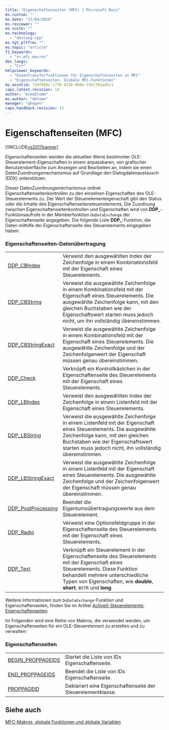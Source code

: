 ```yaml
---
title: "Eigenschaftenseiten (MFC) | Microsoft Docs"
ms.custom: ""
ms.date: "11/04/2016"
ms.reviewer: ""
ms.suite: ""
ms.technology: 
  - "devlang-cpp"
ms.tgt_pltfrm: ""
ms.topic: "article"
f1_keywords: 
  - "vc.mfc.macros"
dev_langs: 
  - "C++"
helpviewer_keywords: 
  - "Datentransferfunktionen für Eigenschaftenseiten in MFC"
  - "Eigenschaftenseiten, Globale MFC-Funktionen"
ms.assetid: 734f88bc-c776-4136-9b0e-f45c761a45c1
caps.latest.revision: 14
author: "mikeblome"
ms.author: "mblome"
manager: "ghogen"
caps.handback.revision: 15
---
```

# Eigenschaftenseiten (MFC)
[!INCLUDE[vs2017banner](../../assembler/inline/includes/vs2017banner.md)]

Eigenschaftenseiten werden die aktuellen Werte bestimmter OLE\-Steuerelement\-Eigenschaften in einem anpassbaren, von grafischer Benutzeroberfläche zum Anzeigen und Bearbeiten an, indem sie einen DatenZuordnungsmechanismus auf Grundlage den Dialogdatenaustausch \(DDX\) unterstützen.  
  
 Dieser DatenZuordnungsmechanismus ordnet Eigenschaftenseitenkontrollen zu den einzelnen Eigenschaften des OLE\-Steuerelements zu.  Der Wert der Steuerelementeigenschaft gibt den Status oder die Inhalte des Eigenschaftenseitensteuerelements.  Die Zuordnung zwischen Eigenschaftenseitenkontrollen und Eigenschaften wird von **DDP\_**\-Funktionsaufrufe in der Memberfunktion `DoDataExchange` der Eigenschaftenseite angegeben.  Die folgende Liste **DDP\_**\-Funktion, die Daten mithilfe der Eigenschaftenseite des Steuerelements eingegeben haben:  
  
### Eigenschaftenseiten\-Datenübertragung  
  
|||  
|-|-|  
|[DDP\_CBIndex](../Topic/DDP_CBIndex.md)|Verweist den ausgewählten Index der Zeichenfolge in einem Kombinationsfeld mit der Eigenschaft eines Steuerelements.|  
|[DDP\_CBString](../Topic/DDP_CBString.md)|Verweist die ausgewählte Zeichenfolge in einem Kombinationsfeld mit der Eigenschaft eines Steuerelements.  Die ausgewählte Zeichenfolge kann, mit den gleichen Buchstaben wie der Eigenschaftswert starten muss jedoch nicht, um ihn vollständig übereinstimmen.|  
|[DDP\_CBStringExact](../Topic/DDP_CBStringExact.md)|Verweist die ausgewählte Zeichenfolge in einem Kombinationsfeld mit der Eigenschaft eines Steuerelements.  Die ausgewählte Zeichenfolge und der Zeichenfolgenwert der Eigenschaft müssen genau übereinstimmen.|  
|[DDP\_Check](../Topic/DDP_Check.md)|Verknüpft ein Kontrollkästchen in der Eigenschaftenseite des Steuerelements mit der Eigenschaft eines Steuerelements.|  
|[DDP\_LBIndex](../Topic/DDP_LBIndex.md)|Verweist den ausgewählten Index der Zeichenfolge in einem Listenfeld mit der Eigenschaft eines Steuerelements.|  
|[DDP\_LBString](../Topic/DDP_LBString.md)|Verweist die ausgewählte Zeichenfolge in einem Listenfeld mit der Eigenschaft eines Steuerelements.  Die ausgewählte Zeichenfolge kann, mit den gleichen Buchstaben wie der Eigenschaftswert starten muss jedoch nicht, ihn vollständig übereinstimmen.|  
|[DDP\_LBStringExact](../Topic/DDP_LBStringExact.md)|Verweist die ausgewählte Zeichenfolge in einem Listenfeld mit der Eigenschaft eines Steuerelements.  Die ausgewählte Zeichenfolge und der Zeichenfolgenwert der Eigenschaft müssen genau übereinstimmen.|  
|[DDP\_PostProcessing](../Topic/DDP_PostProcessing.md)|Beendet die Eigentumsübertragungswerte aus dem Steuerelement.|  
|[DDP\_Radio](../Topic/DDP_Radio.md)|Verweist eine Optionsfeldgruppe in der Eigenschaftenseite des Steuerelements mit der Eigenschaft eines Steuerelements.|  
|[DDP\_Text](../Topic/DDP_Text.md)|Verknüpft ein Steuerelement in der Eigenschaftenseite des Steuerelements mit der Eigenschaft eines Steuerelements.  Diese Funktion behandelt mehrere unterschiedliche Typen von Eigenschaften, wie **double**, **short**, `BSTR` und **long**.|  
  
 Weitere Informationen zum `DoDataExchange`\-Funktion und Eigenschaftenseiten, finden Sie im Artikel [ActiveX\-Steuerelemente: Eigenschaftenseiten](../../mfc/mfc-activex-controls-property-pages.md).  
  
 Im Folgenden wird eine Reihe von Makros, die verwendet werden, um Eigenschaftenseiten für ein OLE\-Steuerelement zu erstellen und zu verwalten:  
  
### Eigenschaftenseiten  
  
|||  
|-|-|  
|[BEGIN\_PROPPAGEIDS](../Topic/BEGIN_PROPPAGEIDS.md)|Startet die Liste von IDs Eigenschaftenseite.|  
|[END\_PROPPAGEIDS](../Topic/END_PROPPAGEIDS.md)|Beendet die Liste von IDs Eigenschaftenseite.|  
|[PROPPAGEID](../Topic/PROPPAGEID.md)|Deklariert eine Eigenschaftenseite der Steuerelementklasse.|  
  
## Siehe auch  
 [MFC\-Makros, globale Funktionen und globale Variablen](../../mfc/reference/mfc-macros-and-globals.md)